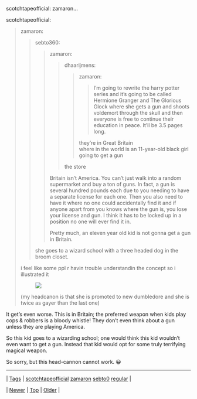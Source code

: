 <!--
title: scotchtapeofficial
date: 2020-06-28T15:27:00.139Z
tags: scotchtapeofficial, zamaron, sebto0, regular
-->


scotchtapeofficial: zamaron...

<p>scotchtapeofficial:</p>

<blockquote>
<p>zamaron:</p>
<blockquote>
<p>sebto360:</p>

<blockquote>
<p>zamaron:</p>
<blockquote>
<p>dhaarijmens:</p>

<blockquote>
<p>zamaron:</p>
<blockquote><p>I’m going to rewrite the harry potter series and it’s going to be called Hermione Granger and The Glorious Glock where she gets a gun and shoots voldemort through the skull and then everyone is free to continue their education in peace. It’ll be 3.5 pages long. </p></blockquote>

<p>they’re in Great Britain<br/>where in the world is an 11-year-old black girl going to get a gun</p>
</blockquote>

<p>the store</p>
</blockquote>

<p>Britain isn’t America. You can’t just walk into a random supermarket and buy a ton of guns. In fact, a gun is several hundred pounds each due to you needing to have a separate license for each one. Then you also need to have it where no one could accidentally find it and if anyone apart from you knows where the gun is, you lose your license and gun. I think it has to be locked up in a position no one will ever find it in.</p>
<p>Pretty much, an eleven year old kid is not gonna get a gun in Britain.</p>
</blockquote>

<p>she goes to a wizard school with a three headed dog in the broom closet.</p>
</blockquote>
<p>i feel like some ppl r havin trouble understandin the concept so i illustrated it</p>
<figure class="tmblr-full" data-orig-height="539" data-orig-width="1560"><img src="https://66.media.tumblr.com/dc7da313825f40e16beff2cbf7311830/tumblr_inline_oh0yuz56MX1rpryux_540.png" data-orig-height="539" data-orig-width="1560"/></figure><p>(my headcanon is that she is promoted to new dumbledore and she is twice as gayer than the last one)</p>
</blockquote>

<p>It get&rsquo;s even worse. This is in Britain; the preferred weapon when kids play cops &amp; robbers is a bloody whistle! They don&rsquo;t even think about a gun unless they are playing America.</p>

<p>So this kid goes to a wizarding school; one would think this kid wouldn&rsquo;t even want to get a gun. Instead that kid would opt for some truly terrifying magical weapon.</p>

<p>So sorry, but this head-cannon cannot work. 😀</p>

<!--BOTTOM-POST-NAVIGATION-->
---

| [Tags](tags.md) | [scotchtapeofficial](tag-scotchtapeofficial.md) [zamaron](tag-zamaron.md) [sebto0](tag-sebto0.md) [regular](tag-regular.md) |

| [Newer](153912621119.md) | [Top](index.md) | [Older](153916572292.md) |